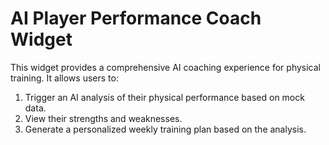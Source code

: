 # AI Player Performance Coach Widget

This widget provides a comprehensive AI coaching experience for physical training. It allows users to:
1.  Trigger an AI analysis of their physical performance based on mock data.
2.  View their strengths and weaknesses.
3.  Generate a personalized weekly training plan based on the analysis.
